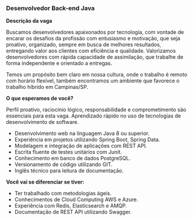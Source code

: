 ### Desenvolvedor Back-end Java

**Descrição da vaga**

Buscamos desenvolvedores apaixonados por tecnologia, com vontade de encarar os desafios da profissão com entusiasmo e motivação, que seja proativo, organizado, sempre em busca de melhores resultados, entregando valor aos clientes com eficiência e qualidade. Valorizamos desenvolvedores com rápida capacidade de assimilação, que trabalhe de forma independente e orientado a entregas.

Temos um propósito bem claro em nossa cultura, onde o trabalho é remoto com horário flexível, também encontramos um ambiente que favorece o trabalho híbrido em Campinas/SP.

**O que esperamos de você?**

Perfil proativo, raciocínio lógico, responsabilidade e comprometimento são essenciais para esta vaga. Aprendizado rápido no uso de tecnologias de desenvolvimento de software.

- Desenvolvimento web na linguagem Java 8 ou superior.
- Experiência em projetos utilizando Spring Boot, Spring Data.
- Modelagem e integração de aplicações com REST API.
- Escrita fluente de testes unitários com Junit. 
- Conhecimento em banco de dados PostgreSQL.
- Versionamento de código utilizando GIT.
- Inglês técnico para leitura de documentação.

**Você vai se diferenciar se tiver:**

- Ter trabalhado com metodologias ágeis.
- Conhecimentos de Cloud Computing AWS e Azure.
- Experiência com Redis, Elasticsearch e AMQP.
- Documentação de REST API utilizando Swagger.
